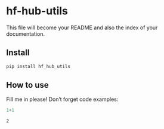 hf-hub-utils
================

<!-- WARNING: THIS FILE WAS AUTOGENERATED! DO NOT EDIT! -->

This file will become your README and also the index of your
documentation.

## Install

``` sh
pip install hf_hub_utils
```

## How to use

Fill me in please! Don’t forget code examples:

``` python
1+1
```

    2
